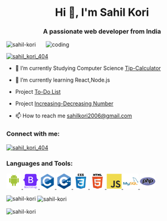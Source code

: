 <h1 align="center">Hi 👋, I'm Sahil Kori</h1>
<h3 align="center">A passionate web developer from India</h3>

<img align="right" alt="coding" width="400px" src="https://cdn.dribbble.com/users/730703/screenshots/6581243/avento.gif">

<p align="left"> <img src="https://komarev.com/ghpvc/?username=sahil-kori&label=Profile%20views&color=0e75b6&style=flat" alt="sahil-kori" /> </p>

<p align="left"> <a href="https://twitter.com/sahil_kori_404" target="blank"><img src="https://img.shields.io/twitter/follow/sahil_kori_404?logo=twitter&style=for-the-badge" alt="sahil_kori_404" /></a> </p>

- 🔭 I’m currently Studying Computer Science [Tip-Calculator](http://127.0.0.1:5500/index.html)

- 🌱 I’m currently learning React,Node.js

- Project [To-Do List](http://127.0.0.1:5501/index.html)

- Project [Increasing-Decreasing Number](http://127.0.0.1:5502/index.html)

- 📫 How to reach me sahilkori2006@gmail.com

<h3 align="left">Connect with me:</h3>
<p align="left">
<a href="https://twitter.com/sahil_kori_404" target="blank"><img align="center" src="https://raw.githubusercontent.com/rahuldkjain/github-profile-readme-generator/master/src/images/icons/Social/twitter.svg" alt="sahil_kori_404" height="30" width="40" /></a>
</p>

<h3 align="left">Languages and Tools:</h3>
<p align="left"> <a href="https://developer.android.com" target="_blank" rel="noreferrer"> <img src="https://raw.githubusercontent.com/devicons/devicon/master/icons/android/android-original-wordmark.svg" alt="android" width="40" height="40"/> </a> <a href="https://getbootstrap.com" target="_blank" rel="noreferrer"> <img src="https://raw.githubusercontent.com/devicons/devicon/master/icons/bootstrap/bootstrap-plain-wordmark.svg" alt="bootstrap" width="40" height="40"/> </a> <a href="https://www.cprogramming.com/" target="_blank" rel="noreferrer"> <img src="https://raw.githubusercontent.com/devicons/devicon/master/icons/c/c-original.svg" alt="c" width="40" height="40"/> </a> <a href="https://www.w3schools.com/cpp/" target="_blank" rel="noreferrer"> <img src="https://raw.githubusercontent.com/devicons/devicon/master/icons/cplusplus/cplusplus-original.svg" alt="cplusplus" width="40" height="40"/> </a> <a href="https://www.w3schools.com/css/" target="_blank" rel="noreferrer"> <img src="https://raw.githubusercontent.com/devicons/devicon/master/icons/css3/css3-original-wordmark.svg" alt="css3" width="40" height="40"/> </a> <a href="https://www.w3.org/html/" target="_blank" rel="noreferrer"> <img src="https://raw.githubusercontent.com/devicons/devicon/master/icons/html5/html5-original-wordmark.svg" alt="html5" width="40" height="40"/> </a> <a href="https://developer.mozilla.org/en-US/docs/Web/JavaScript" target="_blank" rel="noreferrer"> <img src="https://raw.githubusercontent.com/devicons/devicon/master/icons/javascript/javascript-original.svg" alt="javascript" width="40" height="40"/> </a> <a href="https://www.mysql.com/" target="_blank" rel="noreferrer"> <img src="https://raw.githubusercontent.com/devicons/devicon/master/icons/mysql/mysql-original-wordmark.svg" alt="mysql" width="40" height="40"/> </a> <a href="https://www.php.net" target="_blank" rel="noreferrer"> <img src="https://raw.githubusercontent.com/devicons/devicon/master/icons/php/php-original.svg" alt="php" width="40" height="40"/> </a> </p>

<p><img align="left" src="https://github-readme-stats.vercel.app/api/top-langs?username=sahil-kori&show_icons=true&locale=en&layout=compact" alt="sahil-kori" /></p>

<p>&nbsp;<img align="center" src="https://github-readme-stats.vercel.app/api?username=sahil-kori&show_icons=true&locale=en" alt="sahil-kori" /></p>

<p><img align="center" src="https://github-readme-streak-stats.herokuapp.com/?user=sahil-kori&" alt="sahil-kori" /></p>
